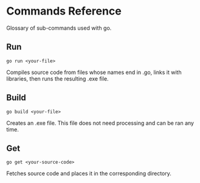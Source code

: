 # Commands Reference

Glossary of sub-commands used with go.

## Run

    go run <your-file>

Compiles source code from files whose names end in .go, links it with libraries, then runs the resulting .exe file.

## Build

    go build <your-file>

Creates an .exe file. This file does not need processing and can be ran any time.

## Get

    go get <your-source-code>

Fetches source code and places it in the corresponding directory.
